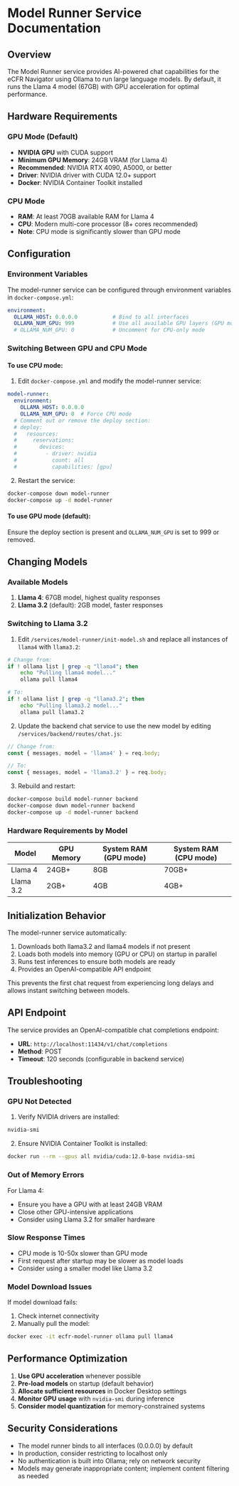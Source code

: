 # Model Runner Service Documentation

## Overview

The Model Runner service provides AI-powered chat capabilities for the eCFR Navigator using Ollama to run large language models. By default, it runs the Llama 4 model (67GB) with GPU acceleration for optimal performance.

## Hardware Requirements

### GPU Mode (Default)
- **NVIDIA GPU** with CUDA support
- **Minimum GPU Memory**: 24GB VRAM (for Llama 4)
- **Recommended**: NVIDIA RTX 4090, A5000, or better
- **Driver**: NVIDIA driver with CUDA 12.0+ support
- **Docker**: NVIDIA Container Toolkit installed

### CPU Mode
- **RAM**: At least 70GB available RAM for Llama 4
- **CPU**: Modern multi-core processor (8+ cores recommended)
- **Note**: CPU mode is significantly slower than GPU mode

## Configuration

### Environment Variables

The model-runner service can be configured through environment variables in `docker-compose.yml`:

```yaml
environment:
  OLLAMA_HOST: 0.0.0.0           # Bind to all interfaces
  OLLAMA_NUM_GPU: 999            # Use all available GPU layers (GPU mode)
  # OLLAMA_NUM_GPU: 0            # Uncomment for CPU-only mode
```

### Switching Between GPU and CPU Mode

#### To use CPU mode:

1. Edit `docker-compose.yml` and modify the model-runner service:

```yaml
model-runner:
  environment:
    OLLAMA_HOST: 0.0.0.0
    OLLAMA_NUM_GPU: 0  # Force CPU mode
  # Comment out or remove the deploy section:
  # deploy:
  #   resources:
  #     reservations:
  #       devices:
  #         - driver: nvidia
  #           count: all
  #           capabilities: [gpu]
```

2. Restart the service:
```bash
docker-compose down model-runner
docker-compose up -d model-runner
```

#### To use GPU mode (default):

Ensure the deploy section is present and `OLLAMA_NUM_GPU` is set to 999 or removed.

## Changing Models

### Available Models

1. **Llama 4**: 67GB model, highest quality responses
2. **Llama 3.2** (default): 2GB model, faster responses

### Switching to Llama 3.2

1. Edit `/services/model-runner/init-model.sh` and replace all instances of `llama4` with `llama3.2`:

```bash
# Change from:
if ! ollama list | grep -q "llama4"; then
    echo "Pulling llama4 model..."
    ollama pull llama4

# To:
if ! ollama list | grep -q "llama3.2"; then
    echo "Pulling llama3.2 model..."
    ollama pull llama3.2
```

2. Update the backend chat service to use the new model by editing `/services/backend/routes/chat.js`:

```javascript
// Change from:
const { messages, model = 'llama4' } = req.body;

// To:
const { messages, model = 'llama3.2' } = req.body;
```

3. Rebuild and restart:
```bash
docker-compose build model-runner backend
docker-compose down model-runner backend
docker-compose up -d model-runner backend
```

### Hardware Requirements by Model

| Model | GPU Memory | System RAM (GPU mode) | System RAM (CPU mode) |
|-------|------------|----------------------|---------------------|
| Llama 4 | 24GB+ | 8GB | 70GB+ |
| Llama 3.2 | 2GB+ | 4GB | 4GB+ |

## Initialization Behavior

The model-runner service automatically:
1. Downloads both llama3.2 and llama4 models if not present
2. Loads both models into memory (GPU or CPU) on startup in parallel
3. Runs test inferences to ensure both models are ready
4. Provides an OpenAI-compatible API endpoint

This prevents the first chat request from experiencing long delays and allows instant switching between models.

## API Endpoint

The service provides an OpenAI-compatible chat completions endpoint:
- **URL**: `http://localhost:11434/v1/chat/completions`
- **Method**: POST
- **Timeout**: 120 seconds (configurable in backend service)

## Troubleshooting

### GPU Not Detected

1. Verify NVIDIA drivers are installed:
```bash
nvidia-smi
```

2. Ensure NVIDIA Container Toolkit is installed:
```bash
docker run --rm --gpus all nvidia/cuda:12.0-base nvidia-smi
```

### Out of Memory Errors

For Llama 4:
- Ensure you have a GPU with at least 24GB VRAM
- Close other GPU-intensive applications
- Consider using Llama 3.2 for smaller hardware

### Slow Response Times

- CPU mode is 10-50x slower than GPU mode
- First request after startup may be slower as model loads
- Consider using a smaller model like Llama 3.2

### Model Download Issues

If model download fails:
1. Check internet connectivity
2. Manually pull the model:
```bash
docker exec -it ecfr-model-runner ollama pull llama4
```

## Performance Optimization

1. **Use GPU acceleration** whenever possible
2. **Pre-load models** on startup (default behavior)
3. **Allocate sufficient resources** in Docker Desktop settings
4. **Monitor GPU usage** with `nvidia-smi` during inference
5. **Consider model quantization** for memory-constrained systems

## Security Considerations

- The model runner binds to all interfaces (0.0.0.0) by default
- In production, consider restricting to localhost only
- No authentication is built into Ollama; rely on network security
- Models may generate inappropriate content; implement content filtering as needed